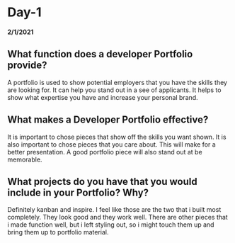 # Day-1
__2/1/2021__

## What function does a developer Portfolio provide?

A portfolio is used to show potential employers that you have the skills they are looking for. It can help you stand out in a see of applicants. It helps to show what expertise you have and increase your personal brand.

## What makes a Developer Portfolio effective?

It is important to chose pieces that show off the skills you want shown. It is also important to chose pieces that you care about. This will make for a better presentation. A good portfolio piece will also stand out at be memorable.

## What projects do you have that you would include in your Portfolio? Why?

Definitely kanban and inspire. I feel like those are the two that i built most completely. They look good and they work well. There are other pieces that i made function well, but i left styling out, so i might touch them up and bring them up to portfolio material.